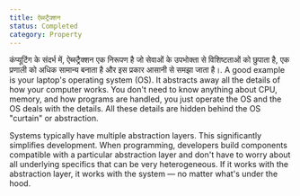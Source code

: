 ```yaml
---
title: ऐब्स्ट्रैक्शन
status: Completed
category: Property
---
```


कंप्यूटिंग के संदर्भ में, ऐब्स्ट्रैक्शन एक निरूपण है जो सेवाओं के उपभोक्ता से विशिष्टताओं को छुपाता है, एक प्रणाली को अधिक सामान्य बनाता है और इस प्रकार आसानी से समझा जाता है।. A good example is your laptop's operating system (OS). It abstracts away all the details of how your computer works. You don't need to know anything about CPU, memory, and how programs are handled, you just operate the OS and the OS deals with the details. All these details are hidden behind the OS "curtain" or abstraction. 

Systems typically have multiple abstraction layers. This significantly simplifies development. When programming, developers build components compatible with a particular abstraction layer and don't have to worry about all underlying specifics that can be very heterogeneous. If it works with the abstraction layer, it works with the system — no matter what's under the hood. 


